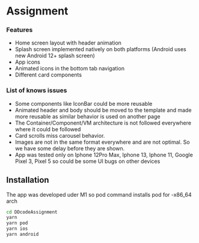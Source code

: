 # Assignment

### Features
- Home screen layout with header animation
- Splash screen implemented natively on both platforms (Android uses new Android 12+ splash screen)
- App icons
- Animated icons in the bottom tab navigation
- Different card components

### List of knows issues

- Some components like IconBar could be more reusable
- Animated header and body should be moved to the template and made more reusable as similar behavior is used on another page
- The Container/Component/VM architecture is not followed everywhere where it could be followed
- Card scrolls miss carousel behavior.
- Images are not in the same format everywhere and are not optimal. So we have some delay before they are shown.
- App was tested only on Iphone 12Pro Max, Iphone 13, Iphone 11, Google Pixel 3, Pixel 5 so could be some UI bugs on other devices




## Installation
The app was developed uder M1 so pod command installs pod for -x86_64 arch
```sh
cd DDcodeAssignment
yarn
yarn pod
yarn ios 
yarn android
```
